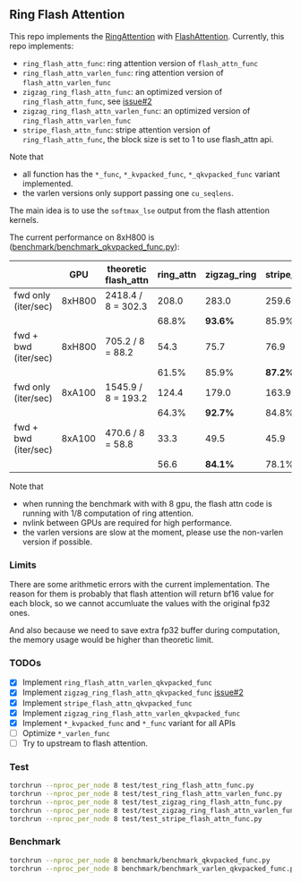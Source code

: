 ## Ring Flash Attention

This repo implements the [RingAttention](https://github.com/lhao499/RingAttention) with [FlashAttention](https://github.com/Dao-AILab/flash-attention). Currently, this repo implements:

- `ring_flash_attn_func`: ring attention version of `flash_attn_func`
- `ring_flash_attn_varlen_func`: ring attention version of `flash_attn_varlen_func`
- `zigzag_ring_flash_attn_func`: an optimized version of `ring_flash_attn_func`, see [issue#2](https://github.com/zhuzilin/ring-flash-attention/issues/2)
- `zigzag_ring_flash_attn_varlen_func`: an optimized version of `ring_flash_attn_varlen_func`
- `stripe_flash_attn_func`: stripe attention version of `ring_flash_attn_func`, the block size is set to 1 to use flash_attn api.

Note that

- all function has the `*_func`, `*_kvpacked_func`, `*_qkvpacked_func` variant implemented.
- the varlen versions only support passing one `cu_seqlens`.

The main idea is to use the `softmax_lse` output from the flash attention kernels.

The current performance on 8xH800 is ([benchmark/benchmark_qkvpacked_func.py](benchmark/benchmark_qkvpacked_func.py)):

|                      | GPU    | theoretic flash_attn | ring_attn | zigzag_ring | stripe_attn |
| -------------------- | ------ | -------------------- | --------- | ----------- | ----------- |
| fwd only (iter/sec)  | 8xH800 | 2418.4 / 8 = 302.3   | 208.0     | 283.0       | 259.6       |
|                      |        |                      | 68.8%     | **93.6%**   | 85.9%       |
| fwd + bwd (iter/sec) | 8xH800 | 705.2 / 8 = 88.2     | 54.3      | 75.7        | 76.9        |
|                      |        |                      | 61.5%     | 85.9%       | **87.2%**   |
| fwd only (iter/sec)  | 8xA100 | 1545.9 / 8 = 193.2   | 124.4     | 179.0       | 163.9       |
|                      |        |                      | 64.3%     | **92.7%**   | 84.8%       |
| fwd + bwd (iter/sec) | 8xA100 | 470.6 / 8 = 58.8     | 33.3      | 49.5        | 45.9        |
|                      |        |                      | 56.6      | **84.1%**   | 78.1%       |

Note that
- when running the benchmark with with 8 gpu, the flash attn code is running with 1/8 computation of ring attention.
- nvlink between GPUs are required for high performance.
- the varlen versions are slow at the moment, please use the non-varlen version if possible.

### Limits

There are some arithmetic errors with the current implementation. The reason for them is probably that flash attention will return bf16 value for each block, so we cannot accumluate the values with the original fp32 ones.

And also because we need to save extra fp32 buffer during computation, the memory usage would be higher than theoretic limit.

### TODOs

- [x] Implement `ring_flash_attn_varlen_qkvpacked_func`
- [x] Implement `zigzag_ring_flash_attn_qkvpacked_func` [issue#2](https://github.com/zhuzilin/ring-flash-attention/issues/2)
- [x] Implement `stripe_flash_attn_qkvpacked_func`
- [x] Implement `zigzag_ring_flash_attn_varlen_qkvpacked_func`
- [x] Implement `*_kvpacked_func` and `*_func` variant for all APIs
- [ ] Optimize `*_varlen_func`
- [ ] Try to upstream to flash attention.

### Test

```bash
torchrun --nproc_per_node 8 test/test_ring_flash_attn_func.py
torchrun --nproc_per_node 8 test/test_ring_flash_attn_varlen_func.py
torchrun --nproc_per_node 8 test/test_zigzag_ring_flash_attn_func.py
torchrun --nproc_per_node 8 test/test_zigzag_ring_flash_attn_varlen_func.py
torchrun --nproc_per_node 8 test/test_stripe_flash_attn_func.py
```

### Benchmark

```bash
torchrun --nproc_per_node 8 benchmark/benchmark_qkvpacked_func.py
torchrun --nproc_per_node 8 benchmark/benchmark_varlen_qkvpacked_func.py
```
